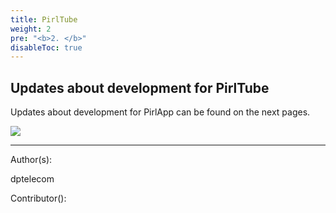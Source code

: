 ```yaml
---
title: PirlTube
weight: 2
pre: "<b>2. </b>"
disableToc: true
---
```


## Updates about development for PirlTube
Updates about development for PirlApp can be found on the next pages.

![](/development/images/Pirl_Energy.gif)













---
Author(s):

dptelecom

Contributor():
